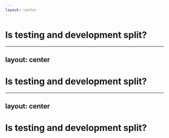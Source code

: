 ```yaml
---
layout: center
---
```


# Is testing and development split?

<!--
- Can testing be done by developer? Or testing done by developer? Well of course - they both **require a skill**, but it **can definitely** be done.
- closer to each other than we usually think
- skill that is required to both of these areas is closer to us than we think
- example
- When a developer writes a web application and then runs it in their browser - did the developer stop with the development? Should they note this into their report as non-technical work? Non-developing work? Of course not! The process of examining the application, trying it out - testing - that’s all development
-->
---
layout: center
---

# Is testing and development split?

<!--
- Vice versa - when as a tester, you examine an application and then design a script that will perform a series of automated checks - have you abandoned testing and gone straight to development? Are you suddenly not a tester? Well of course not!
- These worlds are very much connected, and yet they often seem so far apart. We split testers and developers into separate groups, separate teams, sometimes even separate buildings or separate companies.
- Well, I say we need to stop this and get back together. And there are many reasons for this.
-->
---
layout: center
---

# Is testing and development split?

<!--
- Developers have come up with amazing ideas of how to deliver great software, how to work as a team and how to help each other grow. 
- Testers have done the same - they have come up with ways how to do their job really well, work as a team and help each other grow.
- I think it’s time we share that knowledge between testers and developers. This could really be one of the cases where 1+1=3
- So I prepared a couple of tips of how I think we can help out each other and how you can improve your workflow both as a developer and as a tester
- So let’s start with the first and most obvious thing you can do as a tester:
-->
